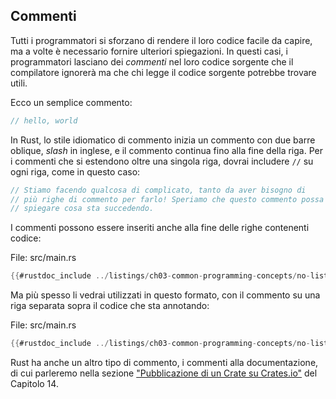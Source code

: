 ## Commenti

Tutti i programmatori si sforzano di rendere il loro codice facile da capire, ma
a volte è necessario fornire ulteriori spiegazioni. In questi casi, i
programmatori lasciano dei _commenti_ nel loro codice sorgente che il
compilatore ignorerà ma che chi legge il codice sorgente potrebbe trovare utili.

Ecco un semplice commento:

```rust
// hello, world
```

In Rust, lo stile idiomatico di commento inizia un commento con due barre
oblique, _slash_ in inglese, e il commento continua fino alla fine della riga.
Per i commenti che si estendono oltre una singola riga, dovrai includere `//` su
ogni riga, come in questo caso:

```rust
// Stiamo facendo qualcosa di complicato, tanto da aver bisogno di
// più righe di commento per farlo! Speriamo che questo commento possa
// spiegare cosa sta succedendo.
```

I commenti possono essere inseriti anche alla fine delle righe contenenti
codice:

<span class="filename">File: src/main.rs</span>

```rust
{{#rustdoc_include ../listings/ch03-common-programming-concepts/no-listing-24-comments-end-of-line/src/main.rs}}
```

Ma più spesso li vedrai utilizzati in questo formato, con il commento su una
riga separata sopra il codice che sta annotando:

<span class="filename">File: src/main.rs</span>

```rust
{{#rustdoc_include ../listings/ch03-common-programming-concepts/no-listing-25-comments-above-line/src/main.rs}}
```

Rust ha anche un altro tipo di commento, i commenti alla documentazione, di cui
parleremo nella sezione ["Pubblicazione di un Crate su
Crates.io"][pubblicazione]<!-- ignore --> del Capitolo 14.

[pubblicazione]: ch14-02-publishing-to-crates-io.html
